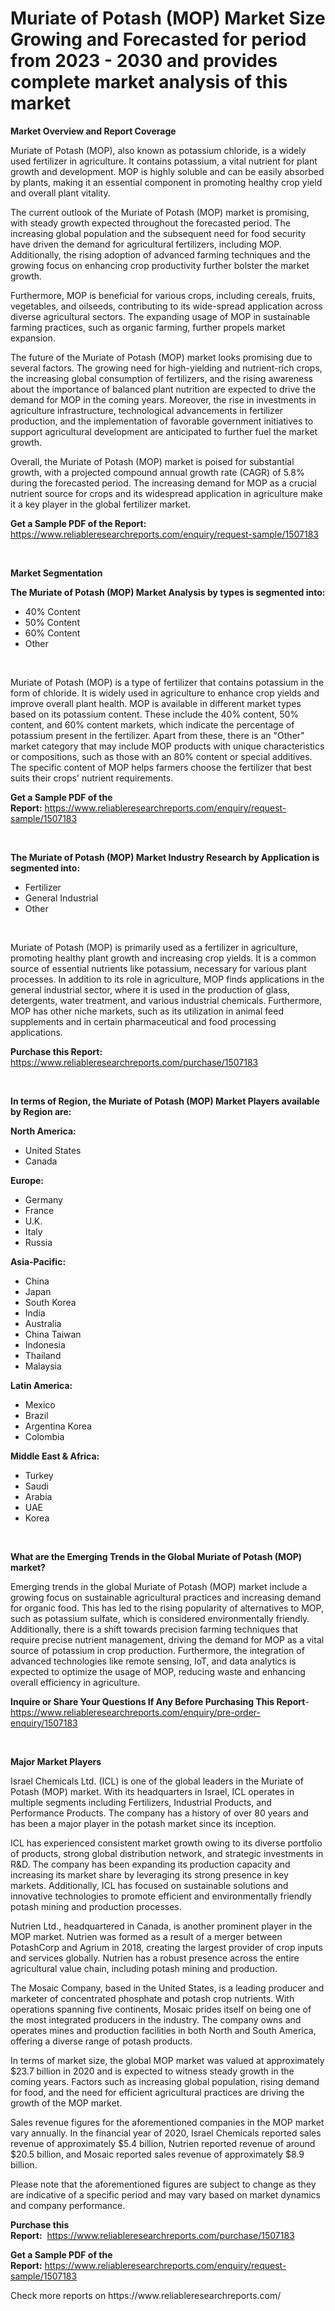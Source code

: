 <p><h1>Muriate of Potash (MOP) Market Size Growing and Forecasted for period from 2023 - 2030 and provides complete market analysis of this market</h1></p><p><strong>Market Overview and Report Coverage</strong></p>
<p><p>Muriate of Potash (MOP), also known as potassium chloride, is a widely used fertilizer in agriculture. It contains potassium, a vital nutrient for plant growth and development. MOP is highly soluble and can be easily absorbed by plants, making it an essential component in promoting healthy crop yield and overall plant vitality.</p><p>The current outlook of the Muriate of Potash (MOP) market is promising, with steady growth expected throughout the forecasted period. The increasing global population and the subsequent need for food security have driven the demand for agricultural fertilizers, including MOP. Additionally, the rising adoption of advanced farming techniques and the growing focus on enhancing crop productivity further bolster the market growth.</p><p>Furthermore, MOP is beneficial for various crops, including cereals, fruits, vegetables, and oilseeds, contributing to its wide-spread application across diverse agricultural sectors. The expanding usage of MOP in sustainable farming practices, such as organic farming, further propels market expansion.</p><p>The future of the Muriate of Potash (MOP) market looks promising due to several factors. The growing need for high-yielding and nutrient-rich crops, the increasing global consumption of fertilizers, and the rising awareness about the importance of balanced plant nutrition are expected to drive the demand for MOP in the coming years. Moreover, the rise in investments in agriculture infrastructure, technological advancements in fertilizer production, and the implementation of favorable government initiatives to support agricultural development are anticipated to further fuel the market growth.</p><p>Overall, the Muriate of Potash (MOP) market is poised for substantial growth, with a projected compound annual growth rate (CAGR) of 5.8% during the forecasted period. The increasing demand for MOP as a crucial nutrient source for crops and its widespread application in agriculture make it a key player in the global fertilizer market.</p></p>
<p><strong>Get a Sample PDF of the Report:</strong> <a href="https://www.reliableresearchreports.com/enquiry/request-sample/1507183">https://www.reliableresearchreports.com/enquiry/request-sample/1507183</a></p>
<p>&nbsp;</p>
<p><strong>Market Segmentation</strong></p>
<p><strong>The Muriate of Potash (MOP) Market Analysis by types is segmented into:</strong></p>
<p><ul><li>40% Content</li><li>50% Content</li><li>60% Content</li><li>Other</li></ul></p>
<p>&nbsp;</p>
<p><p>Muriate of Potash (MOP) is a type of fertilizer that contains potassium in the form of chloride. It is widely used in agriculture to enhance crop yields and improve overall plant health. MOP is available in different market types based on its potassium content. These include the 40% content, 50% content, and 60% content markets, which indicate the percentage of potassium present in the fertilizer. Apart from these, there is an "Other" market category that may include MOP products with unique characteristics or compositions, such as those with an 80% content or special additives. The specific content of MOP helps farmers choose the fertilizer that best suits their crops' nutrient requirements.</p></p>
<p><strong>Get a Sample PDF of the Report:</strong>&nbsp;<a href="https://www.reliableresearchreports.com/enquiry/request-sample/1507183">https://www.reliableresearchreports.com/enquiry/request-sample/1507183</a></p>
<p>&nbsp;</p>
<p><strong>The Muriate of Potash (MOP) Market Industry Research by Application is segmented into:</strong></p>
<p><ul><li>Fertilizer</li><li>General Industrial</li><li>Other</li></ul></p>
<p>&nbsp;</p>
<p><p>Muriate of Potash (MOP) is primarily used as a fertilizer in agriculture, promoting healthy plant growth and increasing crop yields. It is a common source of essential nutrients like potassium, necessary for various plant processes. In addition to its role in agriculture, MOP finds applications in the general industrial sector, where it is used in the production of glass, detergents, water treatment, and various industrial chemicals. Furthermore, MOP has other niche markets, such as its utilization in animal feed supplements and in certain pharmaceutical and food processing applications.</p></p>
<p><strong>Purchase this Report:</strong>&nbsp; <a href="https://www.reliableresearchreports.com/purchase/1507183">https://www.reliableresearchreports.com/purchase/1507183</a></p>
<p>&nbsp;</p>
<p><strong>In terms of Region, the Muriate of Potash (MOP) Market Players available by Region are:</strong></p>
<p>
    <p> <strong> North America: </strong>
        <ul>
            <li>United States</li>
            <li>Canada</li>
        </ul>
        </p> 
    <p> <strong> Europe: </strong>
        <ul>
            <li>Germany</li>
            <li>France</li>
            <li>U.K.</li>
            <li>Italy</li>
            <li>Russia</li>
        </ul>
        </p> 
    <p> <strong> Asia-Pacific: </strong>
        <ul>
            <li>China</li>
            <li>Japan</li>
            <li>South Korea</li>
            <li>India</li>
            <li>Australia</li>
            <li>China Taiwan</li>
            <li>Indonesia</li>
            <li>Thailand</li>
            <li>Malaysia</li>
        </ul>
        </p> 
    <p> <strong> Latin America: </strong>
        <ul>
            <li>Mexico</li>
            <li>Brazil</li>
            <li>Argentina Korea</li>
            <li>Colombia</li>
        </ul>
        </p> 
    <p> <strong> Middle East & Africa: </strong>
        <ul>
            <li>Turkey</li>
            <li>Saudi</li>
            <li>Arabia</li>
            <li>UAE</li>
            <li>Korea</li>
        </ul>
    </p>
    </p>
<p>&nbsp;</p>
<p><strong>What are the Emerging Trends in the Global Muriate of Potash (MOP) market?</strong></p>
<p><p>Emerging trends in the global Muriate of Potash (MOP) market include a growing focus on sustainable agricultural practices and increasing demand for organic food. This has led to the rising popularity of alternatives to MOP, such as potassium sulfate, which is considered environmentally friendly. Additionally, there is a shift towards precision farming techniques that require precise nutrient management, driving the demand for MOP as a vital source of potassium in crop production. Furthermore, the integration of advanced technologies like remote sensing, IoT, and data analytics is expected to optimize the usage of MOP, reducing waste and enhancing overall efficiency in agriculture.</p></p>
<p><strong>Inquire or Share Your Questions If Any Before Purchasing This Report</strong>- <a href="https://www.reliableresearchreports.com/enquiry/pre-order-enquiry/1507183">https://www.reliableresearchreports.com/enquiry/pre-order-enquiry/1507183</a></p>
<p>&nbsp;</p>
<p><strong>Major Market Players</strong></p>
<p><p>Israel Chemicals Ltd. (ICL) is one of the global leaders in the Muriate of Potash (MOP) market. With its headquarters in Israel, ICL operates in multiple segments including Fertilizers, Industrial Products, and Performance Products. The company has a history of over 80 years and has been a major player in the potash market since its inception.</p><p>ICL has experienced consistent market growth owing to its diverse portfolio of products, strong global distribution network, and strategic investments in R&D. The company has been expanding its production capacity and increasing its market share by leveraging its strong presence in key markets. Additionally, ICL has focused on sustainable solutions and innovative technologies to promote efficient and environmentally friendly potash mining and production processes.</p><p>Nutrien Ltd., headquartered in Canada, is another prominent player in the MOP market. Nutrien was formed as a result of a merger between PotashCorp and Agrium in 2018, creating the largest provider of crop inputs and services globally. Nutrien has a robust presence across the entire agricultural value chain, including potash mining and production.</p><p>The Mosaic Company, based in the United States, is a leading producer and marketer of concentrated phosphate and potash crop nutrients. With operations spanning five continents, Mosaic prides itself on being one of the most integrated producers in the industry. The company owns and operates mines and production facilities in both North and South America, offering a diverse range of potash products.</p><p>In terms of market size, the global MOP market was valued at approximately $23.7 billion in 2020 and is expected to witness steady growth in the coming years. Factors such as increasing global population, rising demand for food, and the need for efficient agricultural practices are driving the growth of the MOP market.</p><p>Sales revenue figures for the aforementioned companies in the MOP market vary annually. In the financial year of 2020, Israel Chemicals reported sales revenue of approximately $5.4 billion, Nutrien reported revenue of around $20.5 billion, and Mosaic reported sales revenue of approximately $8.9 billion.</p><p>Please note that the aforementioned figures are subject to change as they are indicative of a specific period and may vary based on market dynamics and company performance.</p></p>
<p><strong>Purchase this Report:</strong>&nbsp;&nbsp;<a href="https://www.reliableresearchreports.com/purchase/1507183">https://www.reliableresearchreports.com/purchase/1507183</a></p>
<p></p>
<p><strong>Get a Sample PDF of the Report:</strong>&nbsp;<a href="https://www.reliableresearchreports.com/enquiry/request-sample/1507183">https://www.reliableresearchreports.com/enquiry/request-sample/1507183</a></p>
<p>Check more reports on https://www.reliableresearchreports.com/</p>